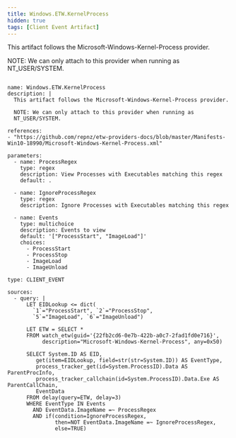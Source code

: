 ```yaml
---
title: Windows.ETW.KernelProcess
hidden: true
tags: [Client Event Artifact]
---
```


This artifact follows the Microsoft-Windows-Kernel-Process provider.

NOTE: We can only attach to this provider when running as
NT_USER/SYSTEM.


<pre><code class="language-yaml">
name: Windows.ETW.KernelProcess
description: |
  This artifact follows the Microsoft-Windows-Kernel-Process provider.

  NOTE: We can only attach to this provider when running as
  NT_USER/SYSTEM.

references:
- "https://github.com/repnz/etw-providers-docs/blob/master/Manifests-Win10-18990/Microsoft-Windows-Kernel-Process.xml"

parameters:
  - name: ProcessRegex
    type: regex
    description: View Processes with Executables matching this regex
    default: .

  - name: IgnoreProcessRegex
    type: regex
    description: Ignore Processes with Executables matching this regex

  - name: Events
    type: multichoice
    description: Events to view
    default: '["ProcessStart", "ImageLoad"]'
    choices:
      - ProcessStart
      - ProcessStop
      - ImageLoad
      - ImageUnload

type: CLIENT_EVENT

sources:
  - query: |
      LET EIDLookup &lt;= dict(
        `1`="ProcessStart", `2`="ProcessStop",
        `5`="ImageLoad", `6`="ImageUnload")

      LET ETW = SELECT *
      FROM watch_etw(guid='{22fb2cd6-0e7b-422b-a0c7-2fad1fd0e716}',
           description="Microsoft-Windows-Kernel-Process", any=0x50)

      SELECT System.ID AS EID,
         get(item=EIDLookup, field=str(str=System.ID)) AS EventType,
         process_tracker_get(id=System.ProcessID).Data AS ParentProcInfo,
         process_tracker_callchain(id=System.ProcessID).Data.Exe AS ParentCallChain,
         EventData
      FROM delay(query=ETW, delay=3)
      WHERE EventType IN Events
        AND EventData.ImageName =~ ProcessRegex
        AND if(condition=IgnoreProcessRegex,
               then=NOT EventData.ImageName =~ IgnoreProcessRegex,
               else=TRUE)

</code></pre>


